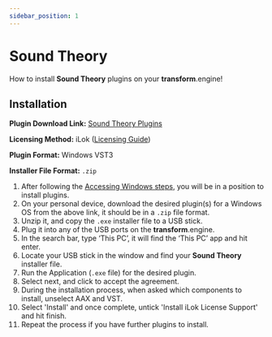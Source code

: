 ```yaml
---
sidebar_position: 1
---
```


# Sound Theory

How to install **Sound Theory** plugins on your **transform**.engine!

## Installation

**Plugin Download Link:** [Sound Theory Plugins](https://www.soundtheory.com/support)

**Licensing Method:** iLok ([Licensing Guide](../ilok))

**Plugin Format:** Windows VST3

**Installer File Format:** `.zip`

1. After following the [Accessing Windows steps](../installation#accessing-windows-to-install-plugins), you will be in a position to install plugins.
2. On your personal device, download the desired plugin(s) for a Windows OS from the above link, it should be in a `.zip` file format.
3. Unzip it, and copy the `.exe` installer file to a USB stick.
4. Plug it into any of the USB ports on the **transform**.engine.
5. In the search bar, type ‘This PC’, it will find the ‘This PC’ app and hit enter.
6. Locate your USB stick in the window and find your **Sound Theory** installer file.
7. Run the Application (`.exe` file) for the desired plugin.
8. Select next, and click to accept the agreement.
9. During the installation process, when asked which components to install, unselect AAX and VST.
10. Select 'Install' and once complete, untick 'Install iLok License Support' and hit finish.
11. Repeat the process if you have further plugins to install.
